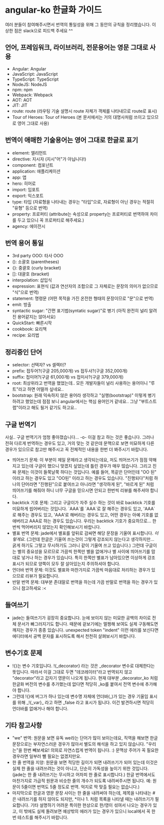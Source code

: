# angular-ko 한글화 가이드
여러 분들이 참여해주시면서 번역의 통일성을 위해 그 동안의 규칙을 정리했습니다. 이상한 점은 slack으로 피드백 주세요 ^^

## 언어, 프레임워크, 라이브러리, 전문용어는 영문 그대로 사용
* Angular: Angular
* JavaScript: JavaScript
* TypeScript: TypeScript
* NodeJS: NodeJS
* npm: npm
* Webpack: Webpack
* AOT: AOT
* JIT: JIT
* route: route (라우팅 기술 설명시 route 자체가 객체를 나타내므로 route로 표시)
* Tour of Heroes: Tour of Heroes (본 문서에서는 거의 대명사처럼 쓰이고 있으므로 영어 그대로 사용)

## 번역이 애매한 기술용어는 영어 그대로 한글로 표기
* element: 엘리먼트
* directive: 지시자 (지시"어"가 아닙니다!)
* component: 컴포넌트
* application: 애플리케이션
* app: 앱
* hero: 히어로
* import: 임포트
* export: 익스포트
* type: 타입 (자료형을 나타내는 경우는 "타입"으로, 자료형이 아닌 경우는 적절히 "유형" 등으로 번역)
* property: 프로퍼티 (attribute는 속성으로 property는 프로퍼티로 번역하여 차이를 두고 있으니 꼭 프로퍼티로 해주세요.)
* agency: 에이전시

## 번역 용어 통일
* 3rd party OOO: 타사 OOO
* (): 소괄호 (parentheses)
* {}: 중괄호 (curly bracket)
* []: 대괄호 (bracket)
* interpolation: 삽입식
* expression: 표현식 (값과 연산자의 조합으로 그 자체로는 문장의 의미가 없으므로 "식"으로 번역)
* statement: 명령문 (어떤 목적을 가진 온전한 형태의 문장이므로 "문"으로 번역)
* emit: 방출
* syntactic sugar: "간편 표기법(syntatic sugar)"로 병기 (아직 완전히 널리 알려진 용어같지는 않아서요)
* QuickStart: 빠른시작
* cookbook: 요리책
* recipe: 요리법

## 정리중인 단어
* selector: 선택자? vs 셀렉터?
* prefix: 접두어?(구글 205,000개) vs 접두사?(구글 352,000개)
* suffix: 접미어?(구글 61,000개) vs 접미사?(구글 379,000개)
* root: 최상위라고 번역을 했었는데.. 모든 개발자들이 널리 사용하는 용어이니 "루트"라고 하면 어떨까 싶네요..
* bootstrap: 원래 익숙하지 않은 용어라 생각하고 "실행(bootstrap)" 이렇게 병기하려고 했었는데 점점 보니 angular에서는 핵심 용어인거 같네요.. 그냥 "부트스트랩"이라고 해도 될거 같기도 하고요..

## 구글 번역기
사실.. 구글 번역기가 엄청 좋아졌습니다... -o- 이걸 참고 하는 것은 좋습니다. 그러나 전혀 다르게 번역하는 경우도 있고, 거의 맞는 것 같은데 문맥으로 보면 미묘하게 다른 경우가 있으므로 참고만 해주시고 꼭 전체적인 내용을 한번 더 봐주시기 바랍니다.
* 띄어쓰기 문제: 이 부분이 제일 문제라고 생각되는데요, 저도 띄어쓰기가 점점 약해지고 있는데 구글이 했으니 맞겠지 싶었는데 틀린 경우가 매우 많습니다. 그리고 진짜 문제는 이것이 들쭉날쭉 하다는 것입니다. 예를 들어, 똑같은 단어인데 "OO 된" 이라고 하는 경우도 있고 "OO된" 이라고 하는 경우도 있습니다. "진행되다"처럼 하나의 단어라면 "진행된"으로 붙여쓰고 아니라면 "생각하게 된", "바르게 된" 처럼 띄어쓰기를 해줘야 하니 너무 구글을 믿으시면 안되고 한번씩 리뷰를 해주셔야 합니다.
* backtick 기호 문제: 그리고 구글이가 자주 실수 하는 것이 바로 backtick 기호를 미묘하게 씹어버리는 것입니다. \`AAA\`를 \`AAA\`로 잘 해주는 경우도 있고, 'AAA\`로 해주는 경우도 있고, 'AAA'로 해버리는 경우도 있고, 어떤 경우는 아예 기호를 없애버리고 AAA로 하는 경우도 있습니다. 우리는 backtick 기호가 중요하므로... 한번씩 먹어버리지 않았는지 확인해보시기 바랍니다.
* 별표 번역 문제: jade에서 별표를 앞뒤로 감싸면 해당 문장을 기울여 표시합니다. *이렇게요*. (그런데 한글은 기울여 쓰는것이 그렇게 강조되지 않는다고 생각하지만... 굵게 하기도 그렇고 무시하기도 그러니 같이 기울여 쓰고 있습니다.) 그런데 구글이는 별의 중요성을 모르므로 가끔씩 한쪽만 별을 없애거나 별 사이에 띄어쓰기를 맘대로 넣거나 하는 경우가 있습니다. 특히 한쪽만 별표가 남아있으면 이상하게 강조표시가 되므로 양쪽이 모두 잘 살아있는지 주의하셔야 합니다.
* 언더바 번역 문제: 이것도 별표와 마찬가지로 가끔씩 마음대로 처리하는 경우가 있으므로 리뷰가 필요합니다.
* 반말 번역 문제: 대부분 존대말로 번역을 하는데 가끔 반말로 번역을 하는 경우가 있으니 참고하세요 :<

## 들여쓰기
* jade는 들여쓰기가 굉장히 중요합니다. 눈에 보이지 않는 미묘한 공백의 차이로 전체 문서가 빠그러지기도 합니다. 때문에 겉보기에는 멀쩡해 보여도 실제 구동해도면 깨지는 경우가 종종 있습니다. unexpected token "indent" 이런 에러를 보신다면 에디터에서 공백 문자를 표시하도록 해서 천천히 살펴보시기 바랍니다.

## 변수기호 문제
* \!{}는 변수 기호입니다. \!{\_decorator} 라는 것은 \_decorator 변수로 대체한다는 뜻입니다. 따라서 이걸 그대로 두면 "데코레이터"라고 번역되지 않고 "decorator"라고 갑자기 영문이 나오게 됩니다. 현재 대부분 \_decorator_ko 처럼 한글화 버전의 변수를 추가했는데 없다면 적당히 \_ko를 붙여서 전역 변수에 추가해야 합니다.
* 그런데 \!{}에 버그가 하나 있는데 변수명 자체에 언더바(\_)가 있는 경우 기울임 표시를 위해 \_!{\_var}\_ 라고 하면 \_false 라고 표시가 됩니다. 이건 발견하시면 적당히 언더바를 없애거나 해야 합니다.

## 기타 참고사항
* "we" 번역: 원문을 보면 유독 we라는 단어가 많이 보이는데요, 직역을 해보면 한글 문장으로는 부자연스러운 경우가 많아서 별도의 해석을 하고 있지 않습니다. "우리는"을 한번 빼보세요! 의외로 자연스럽게 번역이 됩니다. :) 문맥상 주어가 꼭 필요한 경우라면 일부러 뺄 필요는 없겠지만요.
* 한 줄 번역을 지양: 원문을 보면 적당한 길이가 되면 내려쓰기가 되어 있는데 이것은 실제 한 줄을 내려쓰려는 것이 아니고, 단순히 가독성을 높이기 위한 것입니다. (jade는 한 줄 내려쓰기는 무시하고 어차피 한 줄로 표시합니다.) 한글 번역에서도 마찬가지로 가급적 원문과 비슷한 줄의 개수가 되도록 내려써주시면 됩니다. 예: 원문이 5줄이면 번역도 5줄 정도로 번역. 억지로 딱 맞출 필요는 없습니다.)
* 마지막으로 한글과 영문 문장 사이는 한 줄을 내려써야 하는데, 제목을 나타내는 \#은 내려쓰기를 하지 않아도 되지만, \*이나 1. 처럼 목록을 나타낼 때는 내려쓰기가 필요합니다. 기타 설명하기 어려운 특이한 현상으로 한/영이 섞여서 나오는 경우가 있고, 이 밖에도 실제 돌려보면 예상밖의 에러가 있는 경우가 있으니 local에서 꼭 한번 테스트를 해주시기 바랍니다.